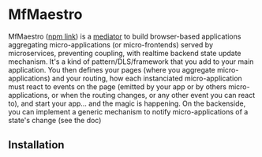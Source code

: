 # MfMaestro

MfMaestro ([npm link]()) is a [mediator](https://en.wikipedia.org/wiki/Mediator_pattern) to build browser-based applications aggregating micro-applications (or micro-frontends) served by microservices, preventing coupling, with realtime backend state update mechanism.
It's a kind of pattern/DLS/framework that you add to your main application.
You then defines your pages (where you aggregate micro-applications) and your routing, how each instanciated micro-application must react to events on the page (emitted by your app or by others micro-applications, or when the routing changes, or any other event you can react to), and start your app... and the magic is happening.
On the backenside, you can implement a generic mechanism to notify micro-applications of a state's change (see the doc)

## Installation
